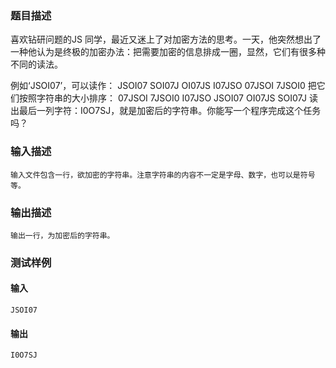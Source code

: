 ### 题目描述

喜欢钻研问题的JS 同学，最近又迷上了对加密方法的思考。一天，他突然想出了一种他认为是终极的加密办法：把需要加密的信息排成一圈，显然，它们有很多种不同的读法。

例如‘JSOI07’，可以读作： JSOI07 SOI07J OI07JS I07JSO 07JSOI 7JSOI0 把它们按照字符串的大小排序： 07JSOI 7JSOI0 I07JSO JSOI07 OI07JS SOI07J 读出最后一列字符：I0O7SJ，就是加密后的字符串。你能写一个程序完成这个任务吗？

### 输入描述

```
输入文件包含一行，欲加密的字符串。注意字符串的内容不一定是字母、数字，也可以是符号等。
```
### 输出描述

```
输出一行，为加密后的字符串。
```

### 测试样例
#### 输入
```
JSOI07
```
#### 输出
```
I0O7SJ
```
